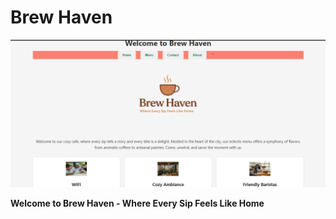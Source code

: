 # Brew Haven

![Brew Haven Logo](public/assets/brewhavenTest.png)

**Welcome to Brew Haven - Where Every Sip Feels Like Home**
